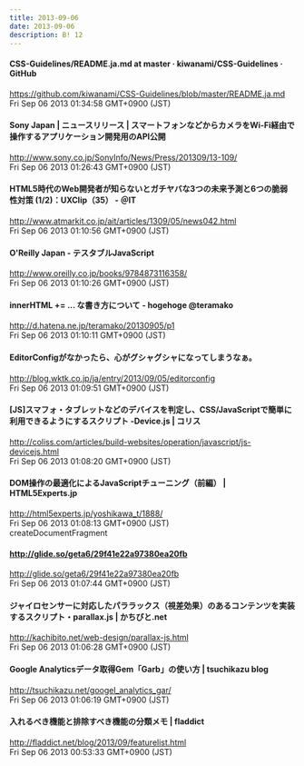 ```yaml
---
title: 2013-09-06
date: 2013-09-06
description: B! 12
---
```


#### CSS-Guidelines/README.ja.md at master · kiwanami/CSS-Guidelines · GitHub
https://github.com/kiwanami/CSS-Guidelines/blob/master/README.ja.md<br>
Fri Sep 06 2013 01:34:58 GMT+0900 (JST)<br>


#### Sony Japan | ニュースリリース | スマートフォンなどからカメラをWi-Fi経由で操作するアプリケーション開発用のAPI公開
http://www.sony.co.jp/SonyInfo/News/Press/201309/13-109/<br>
Fri Sep 06 2013 01:26:43 GMT+0900 (JST)<br>


####  HTML5時代のWeb開発者が知らないとガチヤバな3つの未来予測と6つの脆弱性対策 (1/2)：UXClip（35） - ＠IT
http://www.atmarkit.co.jp/ait/articles/1309/05/news042.html<br>
Fri Sep 06 2013 01:10:56 GMT+0900 (JST)<br>


#### O'Reilly Japan - テスタブルJavaScript
http://www.oreilly.co.jp/books/9784873116358/<br>
Fri Sep 06 2013 01:10:26 GMT+0900 (JST)<br>


#### innerHTML += ... な書き方について - hogehoge @teramako
http://d.hatena.ne.jp/teramako/20130905/p1<br>
Fri Sep 06 2013 01:10:11 GMT+0900 (JST)<br>


#### EditorConfigがなかったら、心がグシャグシャになってしまうなぁ。
http://blog.wktk.co.jp/ja/entry/2013/09/05/editorconfig<br>
Fri Sep 06 2013 01:09:51 GMT+0900 (JST)<br>


####   [JS]スマフォ・タブレットなどのデバイスを判定し、CSS/JavaScriptで簡単に利用できるようにするスクリプト -Device.js | コリス
http://coliss.com/articles/build-websites/operation/javascript/js-devicejs.html<br>
Fri Sep 06 2013 01:08:20 GMT+0900 (JST)<br>


#### DOM操作の最適化によるJavaScriptチューニング（前編） | HTML5Experts.jp
http://html5experts.jp/yoshikawa_t/1888/<br>
Fri Sep 06 2013 01:08:13 GMT+0900 (JST)<br>
createDocumentFragment


#### http://glide.so/geta6/29f41e22a97380ea20fb
http://glide.so/geta6/29f41e22a97380ea20fb<br>
Fri Sep 06 2013 01:07:44 GMT+0900 (JST)<br>


#### ジャイロセンサーに対応したパララックス（視差効果）のあるコンテンツを実装するスクリプト・parallax.js | かちびと.net
http://kachibito.net/web-design/parallax-js.html<br>
Fri Sep 06 2013 01:06:28 GMT+0900 (JST)<br>


#### Google Analyticsデータ取得Gem「Garb」の使い方 | tsuchikazu blog
http://tsuchikazu.net/googel_analytics_gar/<br>
Fri Sep 06 2013 01:06:19 GMT+0900 (JST)<br>


#### 入れるべき機能と排除すべき機能の分類メモ | fladdict
http://fladdict.net/blog/2013/09/featurelist.html<br>
Fri Sep 06 2013 00:53:33 GMT+0900 (JST)<br>


